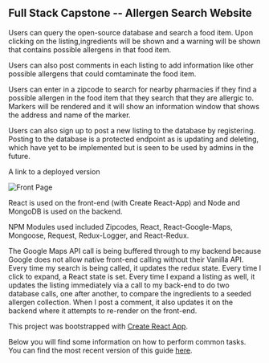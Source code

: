 ## Full Stack Capstone -- Allergen Search Website

Users can query the open-source database and search a food item. Upon clicking on the listing,ingredients will be shown and a warning will be shown that contains possible allergens in that food item.

Users can also post comments in each listing to add information like other possible allergens that could comtaminate the food item.

Users can enter in a zipcode to search for nearby pharmacies if they find a possible allergen in the food item that they search that they are allergic to. Markers will be rendered and it will show an information window that shows the address and name of the marker.

Users can also sign up to post a new listing to the database by registering. Posting to the database is a protected endpoint as is updating and deleting, which have yet to be implemented but is seen to be used by admins in the future. 

A link to a deployed version

![Front Page](C:/Downloads/screenshot1.png)

React is used on the front-end (with Create React-App) and Node and MongoDB is used on the backend.

NPM Modules used included Zipcodes, React, React-Google-Maps, Mongoose, Request, Redux-Logger, and React-Redux.

The Google Maps API call is being buffered through to my backend because Google does not allow native front-end calling without their Vanilla API. Every time my search is being called, it updates the redux state. Every time I click to expand, a React state is set. Every time I expand a listing as well, it updates the listing immediately via a call to my back-end to do two database calls, one after another, to compare the ingredients to a seeded allergen collection. When I post a comment, it also updates it on the backend where it attempts to re-render on the front-end. 



This project was bootstrapped with [Create React App](https://github.com/facebookincubator/create-react-app).

Below you will find some information on how to perform common tasks.<br>
You can find the most recent version of this guide [here](https://github.com/facebookincubator/create-react-app/blob/master/packages/react-scripts/template/README.md).